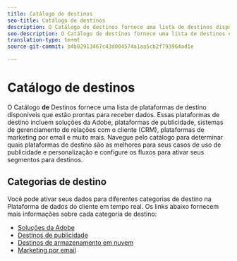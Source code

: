 ```yaml
---
title: Catálogo de destinos
seo-title: Catálogo de destinos
description: O Catálogo de destinos fornece uma lista de destinos disponíveis que estão prontos para receber dados. Esses destinos incluem soluções da Adobe, plataformas de publicidade, sistemas de gerenciamento de relações com o cliente (CRM), plataformas de marketing por email e muito mais.
seo-description: O Catálogo de destinos fornece uma lista de destinos disponíveis que estão prontos para receber dados. Esses destinos incluem soluções da Adobe, plataformas de publicidade, sistemas de gerenciamento de relações com o cliente (CRM), plataformas de marketing por email e muito mais.
translation-type: tm+mt
source-git-commit: b4b02913467c43d004574a1aa5cb2f793964ad1e

---
```



# Catálogo de destinos

O Catálogo **de** Destinos fornece uma lista de plataformas de destino disponíveis que estão prontas para receber dados. Essas plataformas de destino incluem soluções da Adobe, plataformas de publicidade, sistemas de gerenciamento de relações com o cliente (CRM), plataformas de marketing por email e muito mais. Navegue pelo catálogo para determinar quais plataformas de destino são as melhores para seus casos de uso de publicidade e personalização e configure os fluxos para ativar seus segmentos para destinos.

## Categorias de destino

Você pode ativar seus dados para diferentes categorias de destino na Plataforma de dados do cliente em tempo real. Os links abaixo fornecem mais informações sobre cada categoria de destino:

* [Soluções da Adobe](/help/rtcdp/destinations/adobe-destinations.md)
* [Destinos de publicidade](/help/rtcdp/destinations/advertising-destinations.md)
* [Destinos de armazenamento em nuvem](/help/rtcdp/destinations/cloud-storage-destinations.md)
* [Marketing por email](/help/rtcdp/destinations/email-marketing-destinations.md)